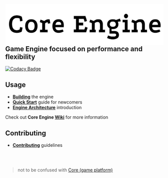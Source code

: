 <img alt="Core Engine" height=130 align="right" valign="middle" src="CoreLogo.png">

## Game Engine focused on performance and flexibility

[![Codacy Badge](https://app.codacy.com/project/badge/Grade/358e19c958144c918940a8f1a1ad7f6f)](https://www.codacy.com/gh/lectroMathew/Core/dashboard?utm_source=github.com&amp;utm_medium=referral&amp;utm_content=lectroMathew/Core&amp;utm_campaign=Badge_Grade)

## Usage

-   **[Building](https://github.com/lectroMathew/Core/wiki/Building-Core-Engine)** the engine
-   **[Quick Start](https://github.com/lectroMathew/Core/wiki/Quick-Start-guide)** guide for newcomers
-   **[Engine Architecture](https://github.com/lectroMathew/Core/wiki/Architecture)** introduction

Check out **Core Engine [Wiki](https://github.com/lectroMathew/Core/wiki)** for more information

## Contributing
-   **[Contributing](https://github.com/lectroMathew/Core/wiki/Contributing)** guidelines

<br>
<br>

> not to be confused with [Core (game platform)](https://en.wikipedia.org/wiki/Core_\(video_game_platform\))
